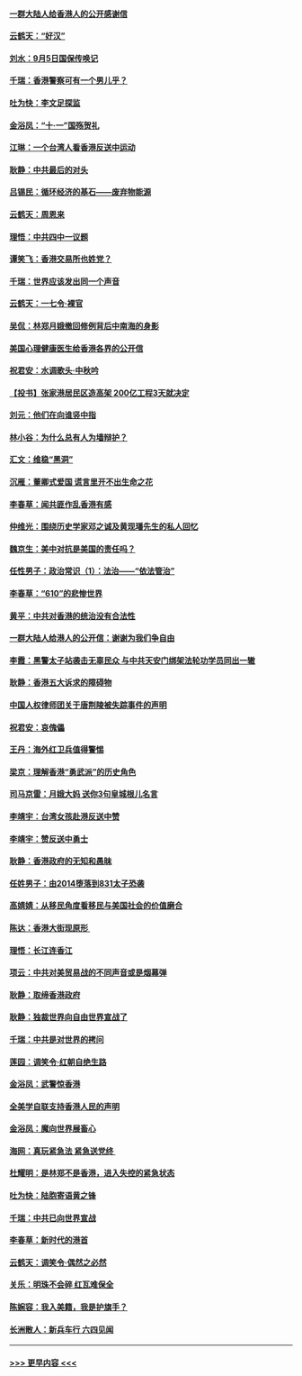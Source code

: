 #### [一群大陆人给香港人的公开感谢信](../pages/nsc993/n11514797.md?t=09122011) 
#### [云鹤天：“好汉”](../pages/nsc993/n11513536.md?t=09122011) 
#### [刘水：9月5日国保传唤记](../pages/nsc993/n11513460.md?t=09122011) 
#### [千瑞：香港警察可有一个男儿乎？](../pages/nsc993/n11513109.md?t=09122011) 
#### [吐为快：李文足探监](../pages/nsc993/n11509622.md?t=09122011) 
#### [金浴凤：“十‧一”国殇贺礼](../pages/nsc993/n11509593.md?t=09122011) 
#### [江琳：一个台湾人看香港反送中运动](../pages/nsc993/n11509211.md?t=09122011) 
#### [耿静：中共最后的对头](../pages/nsc993/n11508308.md?t=09122011) 
#### [吕锡民：循环经济的基石——废弃物能源](../pages/nsc993/n11508212.md?t=09122011) 
#### [云鹤天：周恩来](../pages/nsc993/n11508055.md?t=09122011) 
#### [理悟：中共四中一议题](../pages/nsc993/n11507782.md?t=09122011) 
#### [谭笑飞：香港交易所也姓党？](../pages/nsc993/n11507753.md?t=09122011) 
#### [千瑞：世界应该发出同一个声音](../pages/nsc993/n11507290.md?t=09122011) 
#### [云鹤天：一七令‧裸官](../pages/nsc993/n11507177.md?t=09122011) 
#### [吴侃：林郑月娥撤回修例背后中南海的身影](../pages/nsc993/n11506876.md?t=09122011) 
#### [美国心理健康医生给香港各界的公开信](../pages/nsc993/n11506809.md?t=09122011) 
#### [祝君安：水调歌头‧中秋吟](../pages/nsc993/n11506758.md?t=09122011) 
#### [【投书】张家港居民区造高架 200亿工程3天就决定](../pages/nsc993/n11506682.md?t=09122011) 
#### [刘元：他们在向谁竖中指](../pages/nsc993/n11505384.md?t=09122011) 
#### [林小谷：为什么总有人为墙辩护？](../pages/nsc993/n11505226.md?t=09122011) 
#### [汇文：维稳“黑洞”](../pages/nsc993/n11504347.md?t=09122011) 
#### [沉雁：董卿式爱国 谎言里开不出生命之花](../pages/nsc993/n11503215.md?t=09122011) 
#### [李春草：闻共匪作乱香港有感](../pages/nsc993/n11503072.md?t=09122011) 
#### [仲维光：围绕历史学家邓之诚及黄现璠先生的私人回忆](../pages/nsc993/n11501330.md?t=09122011) 
#### [魏京生：美中对抗是美国的责任吗？](../pages/nsc993/n11500723.md?t=09122011) 
#### [任性男子：政治常识（1）：法治——“依法管治”](../pages/nsc993/n11500791.md?t=09122011) 
#### [李春草：“610”的悲惨世界](../pages/nsc993/n11501141.md?t=09122011) 
#### [黄平：中共对香港的统治没有合法性](../pages/nsc993/n11499473.md?t=09122011) 
#### [一群大陆人给港人的公开信：谢谢为我们争自由](../pages/nsc993/n11500402.md?t=09122011) 
#### [李霞：黑警太子站袭击无辜民众 与中共天安门绑架法轮功学员同出一辙](../pages/nsc993/n11499805.md?t=09122011) 
#### [耿静：香港五大诉求的障碍物](../pages/nsc993/n11497578.md?t=09122011) 
#### [中国人权律师团关于唐荆陵被失踪事件的声明](../pages/nsc993/n11500014.md?t=09122011) 
#### [祝君安：哀傀儡](../pages/nsc993/n11499776.md?t=09122011) 
#### [王丹：海外红卫兵值得警惕](../pages/nsc993/n11498138.md?t=09122011) 
#### [梁京：理解香港“勇武派”的历史角色](../pages/nsc993/n11498006.md?t=09122011) 
#### [司马京雷：月娥大妈  送你3句皇城根儿名言](../pages/nsc993/n11497885.md?t=09122011) 
#### [李靖宇：台湾女孩赴港反送中赞](../pages/nsc993/n11497721.md?t=09122011) 
#### [李靖宇：赞反送中勇士](../pages/nsc993/n11497452.md?t=09122011) 
#### [耿静：香港政府的无知和愚昧](../pages/nsc993/n11494238.md?t=09122011) 
#### [任姓男子：由2014堕落到831太子恐袭](../pages/nsc993/n11496683.md?t=09122011) 
#### [高婧婧：从移民角度看移民与美国社会的价值磨合](../pages/nsc993/n11495757.md?t=09122011) 
#### [陈达：香港大街现原形 ](../pages/nsc993/n11495441.md?t=09122011) 
#### [理悟：长江连香江](../pages/nsc993/n11495377.md?t=09122011) 
#### [项云：中共对美贸易战的不同声音或是烟幕弹](../pages/nsc993/n11494929.md?t=09122011) 
#### [耿静：取缔香港政府](../pages/nsc993/n11494218.md?t=09122011) 
#### [耿静：独裁世界向自由世界宣战了](../pages/nsc993/n11494190.md?t=09122011) 
#### [千瑞：中共是对世界的拷问](../pages/nsc993/n11493021.md?t=09122011) 
#### [莲园：调笑令‧红朝自绝生路](../pages/nsc993/n11493011.md?t=09122011) 
#### [金浴凤：武警惊香港](../pages/nsc993/n11492994.md?t=09122011) 
#### [全美学自联支持香港人民的声明](../pages/nsc993/n11492630.md?t=09122011) 
#### [金浴凤：魔向世界展畜心](../pages/nsc993/n11492599.md?t=09122011) 
#### [海网：真玩紧急法 紧急送党终 ](../pages/nsc993/n11492535.md?t=09122011) 
#### [杜耀明：是林郑不是香港，进入失控的紧急状态](../pages/nsc993/n11491420.md?t=09122011) 
#### [吐为快：陆胞寄语黄之锋](../pages/nsc993/n11491117.md?t=09122011) 
#### [千瑞：中共已向世界宣战](../pages/nsc993/n11490123.md?t=09122011) 
#### [李春草：新时代的港首](../pages/nsc993/n11489864.md?t=09122011) 
#### [云鹤天：调笑令·偶然之必然](../pages/nsc993/n11489701.md?t=09122011) 
#### [关乐：明珠不会碎 红瓦难保全](../pages/nsc993/n11489647.md?t=09122011) 
#### [陈婉容：我入美籍，我是护旗手？](../pages/nsc993/n11487908.md?t=09122011) 
#### [长洲散人：新兵车行 六四见闻](../pages/nsc993/n11487729.md?t=09122011) 

----
#### [ >>> 更早内容 <<< ](../indexes/nsc993-earlier.md)
